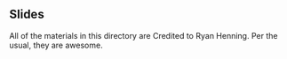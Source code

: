 ## Slides

All of the materials in this directory are Credited to Ryan Henning. Per the usual, they are awesome.
